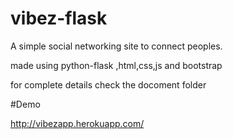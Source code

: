 # vibez-flask
A simple social networking site to connect peoples.


made using python-flask ,html,css,js and bootstrap

for complete details check the docoment folder

#Demo

http://vibezapp.herokuapp.com/
